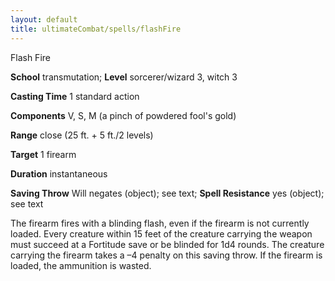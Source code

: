 ```yaml
---
layout: default
title: ultimateCombat/spells/flashFire
---
```

Flash Fire

**School** transmutation; **Level** sorcerer/wizard 3, witch 3

**Casting Time** 1 standard action

**Components** V, S, M (a pinch of powdered fool's gold)

**Range** close (25 ft. + 5 ft./2 levels)

**Target** 1 firearm

**Duration** instantaneous

**Saving Throw** Will negates (object); see text; **Spell Resistance** yes (object); see text

The firearm fires with a blinding flash, even if the firearm is not currently loaded. Every creature within 15 feet of the creature carrying the weapon must succeed at a Fortitude save or be blinded for 1d4 rounds. The creature carrying the firearm takes a –4 penalty on this saving throw. If the firearm is loaded, the ammunition is wasted.

